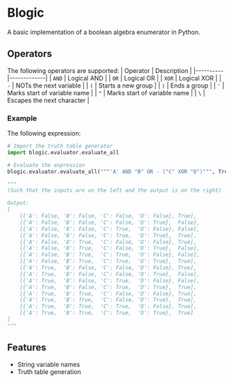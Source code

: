 # Blogic
A basic implementation of a boolean algebra enumerator in Python.

## Operators
The following operators are supported:
| Operator | Description |
|----------|-------------|
| `AND`    | Logical AND |
| `OR`     | Logical OR  |
| `XOR`    | Logical XOR |
| `-`    | NOTs the next variable |
| `(`      | Starts a new group |
| `)`      | Ends a group |
| `'`      | Marks start of variable name |
| `"`      | Marks start of variable name |
| `\`     | Escapes the next character |

### Example
The following expression:
```python
# Import the truth table generator
import blogic.evaluator.evaluate_all

# Evaluate the expression
blogic.evaluator.evaluate_all("""'A' AND "B" OR - ("C" XOR "D")""", True)

"""
(Such that the inputs are on the left and the output is on the right)

Output:
[
    [{'A': False, 'B': False, 'C': False, 'D': False}, True],
    [{'A': False, 'B': False, 'C': False, 'D': True},  False],
    [{'A': False, 'B': False, 'C': True,  'D': False}, False],
    [{'A': False, 'B': False, 'C': True,  'D': True},  True],
    [{'A': False, 'B': True,  'C': False, 'D': False}, True],
    [{'A': False, 'B': True,  'C': False, 'D': True},  False],
    [{'A': False, 'B': True,  'C': True,  'D': False}, False],
    [{'A': False, 'B': True,  'C': True,  'D': True},  True],
    [{'A': True,  'B': False, 'C': False, 'D': False}, True],
    [{'A': True,  'B': False, 'C': False, 'D': True},  False],
    [{'A': True,  'B': False, 'C': True,  'D': False}, False],
    [{'A': True,  'B': False, 'C': True,  'D': True},  True],
    [{'A': True,  'B': True,  'C': False, 'D': False}, True],
    [{'A': True,  'B': True,  'C': False, 'D': True},  True],
    [{'A': True,  'B': True,  'C': True,  'D': False}, True],
    [{'A': True,  'B': True,  'C': True,  'D': True},  True]
]
"""

``` 

## Features
- String variable names
- Truth table generation
